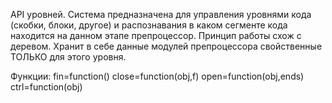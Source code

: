 API уровней.
Система предназначена для управления уровнями кода (скобки, блоки, другое) и распознавания в каком сегменте кода находится на данном этапе препроцессор. Принцип работы схож с деревом.
Хранит в себе данные модулей препроцессора свойственные ТОЛЬКО для этого уровня.

Функции:
fin=function()
close=function(obj,f)
open=function(obj,ends)
ctrl=function(obj)